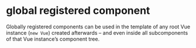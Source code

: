 # global registered component

Globally registered components can be used in the template of any root Vue instance (`new Vue`) created afterwards – and even inside all subcomponents of that Vue instance’s component tree.

